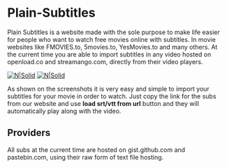 # Plain-Subtitles
Plain Subtitles is a website made with the sole purpose to make life easier for people who want to
watch free movies online with subtitles. In movie websites like FMOVIES.to, 5movies.to, YesMovies.to and many others.
At the current time you are able to import subtitles in any video hosted on openload.co and streamango.com,
directly from their video players.

[![N|Solid](https://i.imgur.com/MHOW2wl.png)](https://openload.co)
[![N|Solid](https://i.imgur.com/GFwXYhz.png)](https://streamango.com)

As shown on the screenshots it is very easy and simple to import your subtitles for your movie in order to watch.
Just copy the link for the subs from our website and use **load srt/vtt from url** button and they will automatically play
along with the video.

## Providers
All subs at the current time are hosted on gist.github.com and pastebin.com, using their raw form of text file hosting.